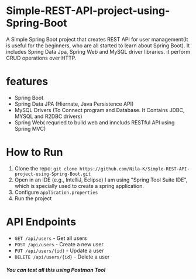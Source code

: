# Simple-REST-API-project-using-Spring-Boot
A Simple Spring Boot project that creates REST API for user management(It is useful for the beginners, who are all started to learn about Spring Boot). It includes Spring Data Jpa, Spring Web and MySQL driver libraries. it perform CRUD operations over HTTP.

# features
- Spring Boot
- Spring Data JPA (Hiernate, Java Persistence API)
- MySQL Drivers (To Connect program and Database. It Contains JDBC, MYSQL and R2DBC drivers)
- Spring Web( requried to build web and inncluds RESTful API using Spring MVC)

# How to Run
1. Clone the repo: `git clone https://github.com/Nila-K/Simple-REST-API-project-using-Spring-Boot.git`
2. Open in an IDE (e.g., IntelliJ, Eclipse) I am using "Spring Tool Suite IDE", which is specially used to create a spring application.
3. Configure `application.properties`
4. Run the project

# API Endpoints
- `GET /api/users` - Get all users
- `POST /api/users` - Create a new user
- `PUT /api/users/{id}` - Update a user
- `DELETE /api/users/{id}` - Delete a user
##### You can test all this using Postman Tool

